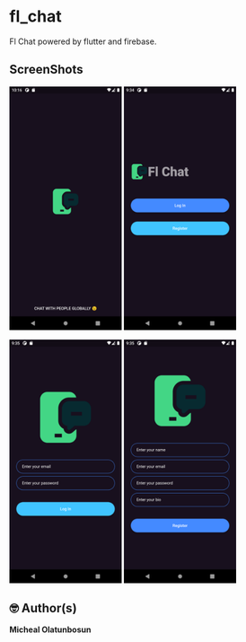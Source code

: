 # fl_chat

Fl Chat powered by flutter and firebase. 

## ScreenShots

<img src="screenshots/splash.png" width="200"/>        <img src="screenshots/welcome.png" width="200"/>

<img src="screenshots/login.png" width="200"/>      <img src="screenshots/signUp.png" width="200"/>

## 🤓 Author(s)
**Micheal Olatunbosun**
